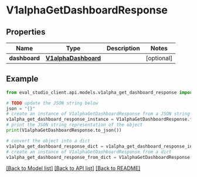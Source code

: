 # V1alphaGetDashboardResponse


## Properties

Name | Type | Description | Notes
------------ | ------------- | ------------- | -------------
**dashboard** | [**V1alphaDashboard**](V1alphaDashboard.md) |  | [optional] 

## Example

```python
from eval_studio_client.api.models.v1alpha_get_dashboard_response import V1alphaGetDashboardResponse

# TODO update the JSON string below
json = "{}"
# create an instance of V1alphaGetDashboardResponse from a JSON string
v1alpha_get_dashboard_response_instance = V1alphaGetDashboardResponse.from_json(json)
# print the JSON string representation of the object
print(V1alphaGetDashboardResponse.to_json())

# convert the object into a dict
v1alpha_get_dashboard_response_dict = v1alpha_get_dashboard_response_instance.to_dict()
# create an instance of V1alphaGetDashboardResponse from a dict
v1alpha_get_dashboard_response_from_dict = V1alphaGetDashboardResponse.from_dict(v1alpha_get_dashboard_response_dict)
```
[[Back to Model list]](../README.md#documentation-for-models) [[Back to API list]](../README.md#documentation-for-api-endpoints) [[Back to README]](../README.md)



